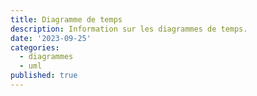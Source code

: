 ```yaml
---
title: Diagramme de temps
description: Information sur les diagrammes de temps.
date: '2023-09-25'
categories:
  - diagrammes
  - uml
published: true
---
```

